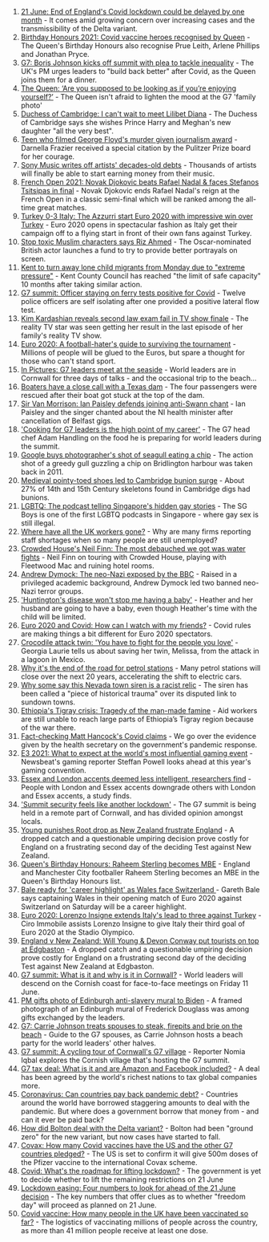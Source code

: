 1. [21 June: End of England's Covid lockdown could be delayed by one month](https://www.bbc.co.uk/news/uk-57447632) - It comes amid growing concern over increasing cases and the transmissibility of the Delta variant.
2. [Birthday Honours 2021: Covid vaccine heroes recognised by Queen](https://www.bbc.co.uk/news/uk-57427788) - The Queen's Birthday Honours also recognise Prue Leith, Arlene Phillips and Jonathan Pryce.
3. [G7: Boris Johnson kicks off summit with plea to tackle inequality](https://www.bbc.co.uk/news/uk-politics-57445184) - The UK's PM urges leaders to "build back better" after Covid, as the Queen joins them for a dinner.
4. [The Queen: ‘Are you supposed to be looking as if you’re enjoying yourself?’](https://www.bbc.co.uk/news/uk-57447066) - The Queen isn't afraid to lighten the mood at the G7 'family photo'
5. [Duchess of Cambridge: I can't wait to meet Lilibet Diana](https://www.bbc.co.uk/news/uk-57445083) - The Duchess of Cambridge says she wishes Prince Harry and Meghan's new daughter "all the very best".
6. [Teen who filmed George Floyd's murder given journalism award](https://www.bbc.co.uk/news/world-us-canada-57449229) - Darnella Frazier received a special citation by the Pulitzer Prize board for her courage.
7. [Sony Music writes off artists' decades-old debts](https://www.bbc.co.uk/news/entertainment-arts-57445303) - Thousands of artists will finally be able to start earning money from their music.
8. [French Open 2021: Novak Djokovic beats Rafael Nadal & faces Stefanos Tsitsipas in final](https://www.bbc.co.uk/sport/tennis/57448562) - Novak Djokovic ends Rafael Nadal's reign at the French Open in a classic semi-final which will be ranked among the all-time great matches.
9. [Turkey 0-3 Italy: The Azzurri start Euro 2020 with impressive win over Turkey](https://www.bbc.co.uk/sport/football/51135482) - Euro 2020 opens in spectacular fashion as Italy get their campaign off to a flying start in front of their own fans against Turkey.
10. [Stop toxic Muslim characters says Riz Ahmed](https://www.bbc.co.uk/news/entertainment-arts-57438750) - The Oscar-nominated British actor launches a fund to try to provide better portrayals on screen.
11. [Kent to turn away lone child migrants from Monday due to "extreme pressure"](https://www.bbc.co.uk/news/uk-england-kent-57440907) - Kent County Council has reached "the limit of safe capacity" 10 months after taking similar action.
12. [G7 summit: Officer staying on ferry tests positive for Covid](https://www.bbc.co.uk/news/uk-england-cornwall-57445893) - Twelve police officers are self isolating after one provided a positive lateral flow test.
13. [Kim Kardashian reveals second law exam fail in TV show finale](https://www.bbc.co.uk/news/uk-57439616) - The reality TV star was seen getting her result in the last episode of her family's reality TV show.
14. [Euro 2020: A football-hater's guide to surviving the tournament](https://www.bbc.co.uk/news/newsbeat-57443234) - Millions of people will be glued to the Euros, but spare a thought for those who can't stand sport.
15. [In Pictures: G7 leaders meet at the seaside](https://www.bbc.co.uk/news/uk-57438878) - World leaders are in Cornwall for three days of talks - and the occasional trip to the beach...
16. [Boaters have a close call with a Texas dam](https://www.bbc.co.uk/news/world-us-canada-57448375) - The four passengers were rescued after their boat got stuck at the top of the dam.
17. [Sir Van Morrison: Ian Paisley defends joining anti-Swann chant](https://www.bbc.co.uk/news/uk-northern-ireland-57443478) - Ian Paisley and the singer chanted about the NI health minister after cancellation of Belfast gigs.
18. ['Cooking for G7 leaders is the high point of my career'](https://www.bbc.co.uk/news/world-57446266) - The G7 head chef Adam Handling on the food he is preparing for world leaders during the summit.
19. [Google buys photographer's shot of seagull eating a chip](https://www.bbc.co.uk/news/uk-england-humber-57442449) - The action shot of a greedy gull guzzling a chip on Bridlington harbour was taken back in 2011.
20. [Medieval pointy-toed shoes led to Cambridge bunion surge](https://www.bbc.co.uk/news/uk-england-cambridgeshire-57427365) - About 27% of 14th and 15th Century skeletons found in Cambridge digs had bunions.
21. [LGBTQ: The podcast telling Singapore's hidden gay stories](https://www.bbc.co.uk/news/world-asia-57424596) - The SG Boys is one of the first LGBTQ podcasts in Singapore - where gay sex is still illegal.
22. [Where have all the UK workers gone?](https://www.bbc.co.uk/news/business-57400560) - Why are many firms reporting staff shortages when so many people are still unemployed?
23. [Crowded House's Neil Finn: The most debauched we got was water fights](https://www.bbc.co.uk/news/entertainment-arts-57419383) - Neil Finn on touring with Crowded House, playing with Fleetwood Mac and ruining hotel rooms.
24. [Andrew Dymock: The neo-Nazi exposed by the BBC](https://www.bbc.co.uk/news/uk-57406673) - Raised in a privileged academic background, Andrew Dymock led two banned neo-Nazi terror groups.
25. ['Huntington's disease won't stop me having a baby'](https://www.bbc.co.uk/news/stories-57430859) - Heather and her husband are going to have a baby, even though Heather's time with the child will be limited.
26. [Euro 2020 and Covid: How can I watch with my friends?](https://www.bbc.co.uk/news/uk-57386719) - Covid rules are making things a bit different for Euro 2020 spectators.
27. [Crocodile attack twin: 'You have to fight for the people you love'](https://www.bbc.co.uk/news/newsbeat-57437135) - Georgia Laurie tells us about saving her twin, Melissa, from the attack in a lagoon in Mexico.
28. [Why it's the end of the road for petrol stations](https://www.bbc.co.uk/news/business-57416829) - Many petrol stations will close over the next 20 years, accelerating the shift to electric cars.
29. [Why some say this Nevada town siren is a racist relic](https://www.bbc.co.uk/news/world-us-canada-57407543) - The siren has been called a "piece of historical trauma" over its disputed link to sundown towns.
30. [Ethiopia's Tigray crisis: Tragedy of the man-made famine](https://www.bbc.co.uk/news/world-africa-57422168) - Aid workers are still unable to reach large parts of Ethiopia’s Tigray region because of the war there.
31. [Fact-checking Matt Hancock's Covid claims](https://www.bbc.co.uk/news/57427777) - We go over the evidence given by the health secretary on the government's pandemic response.
32. [E3 2021: What to expect at the world's most influential gaming event](https://www.bbc.co.uk/news/newsbeat-57425970) - Newsbeat's gaming reporter Steffan Powell looks ahead at this year's gaming convention.
33. [Essex and London accents deemed less intelligent, researchers find](https://www.bbc.co.uk/news/uk-england-essex-57071805) - People with London and Essex accents downgrade others with London and Essex accents, a study finds.
34. ['Summit security feels like another lockdown'](https://www.bbc.co.uk/news/uk-england-cornwall-57399071) - The G7 summit is being held in a remote part of Cornwall, and has divided opinion amongst locals.
35. [Young punishes Root drop as New Zealand frustrate England](https://www.bbc.co.uk/sport/cricket/57447724) - A dropped catch and a questionable umpiring decision prove costly for England on a frustrating second day of the deciding Test against New Zealand.
36. [Queen's Birthday Honours: Raheem Sterling becomes MBE](https://www.bbc.co.uk/sport/57432220) - England and Manchester City footballer Raheem Sterling becomes an MBE in the Queen's Birthday Honours list.
37. [Bale ready for 'career highlight' as Wales face Switzerland ](https://www.bbc.co.uk/sport/football/51197446) - Gareth Bale says captaining Wales in their opening match of Euro 2020 against Switzerland on Saturday will be a career highlight.
38. [Euro 2020: Lorenzo Insigne extends Italy's lead to three against Turkey](https://www.bbc.co.uk/sport/av/football/57448568) - Ciro Immobile assists Lorenzo Insigne to give Italy their third goal of Euro 2020 at the Stadio Olympico.
39. [England v New Zealand: Will Young & Devon Conway put tourists on top at Edgbaston](https://www.bbc.co.uk/sport/av/cricket/57449583) - A dropped catch and a questionable umpiring decision prove costly for England on a frustrating second day of the deciding Test against New Zealand at Edgbaston.
40. [G7 summit: What is it and why is it in Cornwall?](https://www.bbc.co.uk/news/world-49434667) - World leaders will descend on the Cornish coast for face-to-face meetings on Friday 11 June.
41. [PM gifts photo of Edinburgh anti-slavery mural to Biden](https://www.bbc.co.uk/news/uk-scotland-edinburgh-east-fife-57441825) - A framed photograph of an Edinburgh mural of Frederick Douglass was among gifts exchanged by the leaders.
42. [G7: Carrie Johnson treats spouses to steak, firepits and brie on the beach](https://www.bbc.co.uk/news/uk-politics-57384801) - Guide to the G7 spouses, as Carrie Johnson hosts a beach party for the world leaders' other halves.
43. [G7 summit: A cycling tour of Cornwall's G7 village](https://www.bbc.co.uk/news/uk-57433610) - Reporter Nomia Iqbal explores the Cornish village that's hosting the G7 summit.
44. [G7 tax deal: What is it and are Amazon and Facebook included?](https://www.bbc.co.uk/news/business-57384352) - A deal has been agreed by the world's richest nations to tax global companies more.
45. [Coronavirus: Can countries pay back pandemic debt?](https://www.bbc.co.uk/news/57432260) - Countries around the world have borrowed staggering amounts to deal with the pandemic. But where does a government borrow that money from - and can it ever be paid back?
46. [How did Bolton deal with the Delta variant?](https://www.bbc.co.uk/news/uk-england-57425730) - Bolton had been "ground zero" for the new variant, but now cases have started to fall.
47. [Covax: How many Covid vaccines have the US and the other G7 countries pledged?](https://www.bbc.co.uk/news/world-55795297) - The US is set to confirm it will give 500m doses of the Pfizer vaccine to the international Covax scheme.
48. [Covid: What's the roadmap for lifting lockdown?](https://www.bbc.co.uk/news/explainers-52530518) - The government is yet to decide whether to lift the remaining restrictions on 21 June
49. [Lockdown easing: Four numbers to look for ahead of the 21 June decision](https://www.bbc.co.uk/news/57403888) - The key numbers that offer clues as to whether "freedom day" will proceed as planned on 21 June.
50. [Covid vaccine: How many people in the UK have been vaccinated so far?](https://www.bbc.co.uk/news/health-55274833) - The logistics of vaccinating millions of people across the country, as more than 41 million people receive at least one dose.
